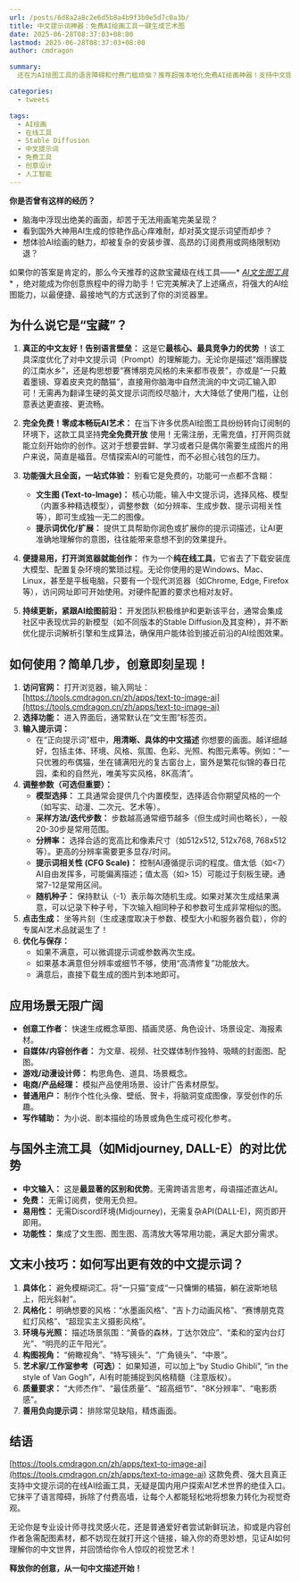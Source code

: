 ```yaml
---
url: /posts/6d8a2a8c2e6d5b8a4b9f3b0e5d7c0a3b/
title: 中文提示词神器：免费AI绘画工具一键生成艺术图
date: 2025-06-28T08:37:03+08:00
lastmod: 2025-06-28T08:37:03+08:00
author: cmdragon

summary:
  还在为AI绘图工具的语言障碍和付费门槛烦恼？推荐超强本地化免费AI绘画神器！支持中文提示词输入，文生图、图生图、提示词优化、高清放大一应俱全，无需科学上网，打开即用，释放你的创意无限可能！

categories:
  - tweets

tags:
  - AI绘画
  - 在线工具
  - Stable Diffusion
  - 中文提示词
  - 免费工具
  - 创意设计
  - 人工智能
---
```



**你是否曾有这样的经历？**

* 脑海中浮现出绝美的画面，却苦于无法用画笔完美呈现？
* 看到国外大神用AI生成的惊艳作品心痒难耐，却对英文提示词望而却步？
* 想体验AI绘画的魅力，却被复杂的安装步骤、高昂的订阅费用或网络限制劝退？

如果你的答案是肯定的，那么今天推荐的这款宝藏级在线工具——*
*[AI文生图工具](https://tools.cmdragon.cn/zh/apps/text-to-image-ai)**
，绝对能成为你创意旅程中的得力助手！它完美解决了上述痛点，将强大的AI绘图能力，以最便捷、最接地气的方式送到了你的浏览器里。

## 为什么说它是“宝藏”？

1. **真正的中文友好！告别语言壁垒：**
   这是它**最核心、最具竞争力的优势**
   ！该工具深度优化了对中文提示词（Prompt）的理解能力。无论你是描述“烟雨朦胧的江南水乡”，还是构思想要“赛博朋克风格的未来都市夜景”，亦或是“一只戴着墨镜、穿着皮夹克的酷猫”，直接用你脑海中自然流淌的中文词汇输入即可！无需再为翻译生硬的英文提示词而绞尽脑汁，大大降低了使用门槛，让创意表达更直接、更流畅。

2. **完全免费！零成本畅玩AI艺术：**
   在当下许多优质AI绘图工具纷纷转向订阅制的环境下，这款工具坚持**完全免费开放**
   使用！无需注册，无需充值，打开网页就能立刻开始你的创作。这对于想要尝鲜、学习或者只是偶尔需要生成图片的用户来说，简直是福音。尽情探索AI的可能性，而不必担心钱包的压力。

3. **功能强大且全面，一站式体验：**
   别看它是免费的，功能可一点都不含糊：
    * **文生图 (Text-to-Image)：** 核心功能，输入中文提示词，选择风格、模型（内置多种精选模型），调整参数（如分辨率、生成步数、提示词相关性等），即可生成独一无二的图像。
    * **提示词优化/扩展：** 提供工具帮助你润色或扩展你的提示词描述，让AI更准确地理解你的意图，往往能带来意想不到的效果提升。
   
4. **便捷易用，打开浏览器就能创作：**
   作为一个**纯在线工具**，它省去了下载安装庞大模型、配置复杂环境的繁琐过程。无论你使用的是Windows、Mac、Linux，甚至是平板电脑，只要有一个现代浏览器（如Chrome,
   Edge, Firefox等），访问网址即可开始使用。对硬件配置的要求也相对友好。

5. **持续更新，紧跟AI绘图前沿：**
   开发团队积极维护和更新该平台，通常会集成社区中表现优异的新模型（如不同版本的Stable
   Diffusion及其变种），并不断优化提示词解析引擎和生成算法，确保用户能体验到接近前沿的AI绘图效果。

## 如何使用？简单几步，创意即刻呈现！

1. **访问官网：**
   打开浏览器，输入网址：[https://tools.cmdragon.cn/zh/apps/text-to-image-ai](https://tools.cmdragon.cn/zh/apps/text-to-image-ai)
2. **选择功能：** 进入界面后，通常默认在“文生图”标签页。
3. **输入提示词：**
    * 在“正向提示词”框中，**用清晰、具体的中文描述**
      你想要的画面。越详细越好，包括主体、环境、风格、氛围、色彩、光照、构图元素等。例如：“一只优雅的布偶猫，坐在铺满阳光的复古窗台上，窗外是繁花似锦的春日花园，柔和的自然光，唯美写实风格，8K高清”。
4. **调整参数（可选但重要）：**
    * **模型选择：** 工具通常会提供几个内置模型，选择适合你期望风格的一个（如写实、动漫、二次元、艺术等）。
    * **采样方法/迭代步数：** 步数越高通常细节越多（但生成时间也略长），一般20-30步是常用范围。
    * **分辨率：** 选择合适的宽高比和像素尺寸（如512x512, 512x768, 768x512等）。更高的分辨率需要更多显存/时间。
    * **提示词相关性 (CFG Scale)：** 控制AI遵循提示词的程度。值太低（如<7）AI自由发挥多，可能偏离描述；值太高（如>
      15）可能过于刻板生硬。通常7-12是常用区间。
    * **随机种子：** 保持默认（-1）表示每次随机生成。如果对某次生成结果满意，可以记录下种子号，下次输入相同种子和参数可生成非常相似的图。
5. **点击生成：** 坐等片刻（生成速度取决于参数、模型大小和服务器负载），你的专属AI艺术品就诞生了！
6. **优化与保存：**
    * 如果不满意，可以微调提示词或参数再次生成。
    * 如果基本满意但分辨率或细节不够，使用“高清修复”功能放大。
    * 满意后，直接下载生成的图片到本地即可。

## 应用场景无限广阔

* **创意工作者：** 快速生成概念草图、插画灵感、角色设计、场景设定、海报素材。
* **自媒体/内容创作者：** 为文章、视频、社交媒体制作独特、吸睛的封面图、配图。
* **游戏/动漫设计师：** 构思角色、道具、场景概念。
* **电商/产品经理：** 模拟产品使用场景、设计广告素材原型。
* **普通用户：** 制作个性化头像、壁纸、贺卡，将脑洞变成图像，享受创作的乐趣。
* **写作辅助：** 为小说、剧本描绘的场景或角色生成可视化参考。

## 与国外主流工具（如Midjourney, DALL-E）的对比优势

* **中文输入：** 这是**最显著的区别和优势**。无需跨语言思考，母语描述直达AI。
* **免费：** 无需订阅费，使用无负担。
* **易用性：** 无需Discord环境(Midjourney)，无需复杂API(DALL-E)，网页即开即用。
* **功能性：** 集成了文生图、图生图、高清放大等常用功能，满足大部分需求。

## 文末小技巧：如何写出更有效的中文提示词？

1. **具体化：** 避免模糊词汇。将“一只猫”变成“一只慵懒的橘猫，躺在波斯地毯上，阳光斜射”。
2. **风格化：** 明确想要的风格：“水墨画风格”、“吉卜力动画风格”、“赛博朋克霓虹灯风格”、“超现实主义摄影风格”。
3. **环境与光照：** 描述场景氛围：“黄昏的森林，丁达尔效应”、“柔和的室内台灯光”、“明亮的正午阳光”。
4. **构图视角：** “俯瞰视角”、“特写镜头”、“广角镜头”、“中景”。
5. **艺术家/工作室参考（可选）：** 如果知道，可以加上“by Studio Ghibli”, “in the style of Van Gogh”，AI有时能捕捉到风格精髓（注意版权）。
6. **质量要求：** “大师杰作”、“最佳质量”、“超高细节”、“8K分辨率”、“电影质感”。
7. **善用负向提示词：** 排除常见缺陷，精炼画面。

## 结语

[https://tools.cmdragon.cn/zh/apps/text-to-image-ai](https://tools.cmdragon.cn/zh/apps/text-to-image-ai)
这款免费、强大且真正支持中文提示词的在线AI绘画工具，无疑是国内用户探索AI艺术世界的绝佳入口。它抹平了语言障碍，拆除了付费高墙，让每个人都能轻松地将想象力转化为视觉奇观。

无论你是专业设计师寻找灵感火花，还是普通爱好者尝试新鲜玩法，抑或是内容创作者急需配图素材，都不妨现在就打开这个链接，输入你的奇思妙想，见证AI如何理解你的中文世界，并回馈给你令人惊叹的视觉艺术！

**释放你的创意，从一句中文描述开始！**

